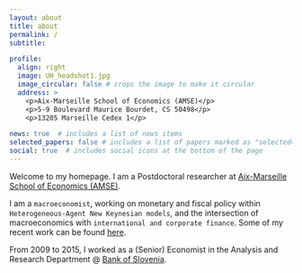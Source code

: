 ```yaml
---
layout: about
title: about
permalink: /
subtitle:

profile:
  align: right
  image: UH_headshot1.jpg
  image_circular: false # crops the image to make it circular
  address: >
    <p>Aix-Marseille School of Economics (AMSE)</p>
    <p>5-9 Boulevard Maurice Bourdet, CS 50498</p>
    <p>13205 Marseille Cedex 1</p>

news: true  # includes a list of news items
selected_papers: false # includes a list of papers marked as "selected={true}"
social: true  # includes social icons at the bottom of the page
---
```


Welcome to my homepage. I am a Postdoctoral researcher at [Aix-Marseille School of Economics (AMSE)](https://www.amse-aixmarseille.fr/en).

I am a `macroeconomist`, working on monetary and fiscal policy within `Heterogeneous-Agent New Keynesian models`, and the intersection of macroeconomics with `international and corporate finance`. Some of my recent work can be found [here](/publications/).  

From 2009 to 2015, I worked as a (Senior) Economist in the Analysis and Research Department @ [Bank of Slovenia](https://www.bsi.si/en).
